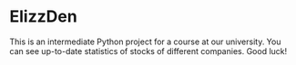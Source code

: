 # ElizzDen
This is an intermediate Python project for a course at our university. You can see up-to-date statistics of stocks of different companies. Good luck!
